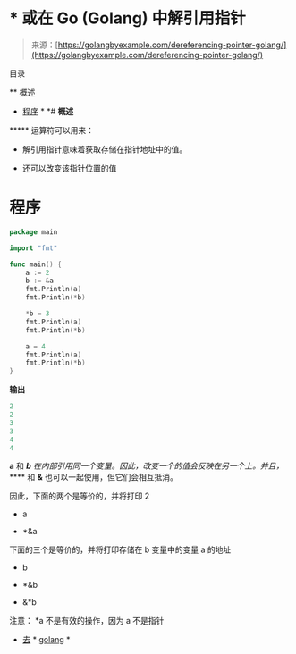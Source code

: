 <!--yml

分类：未分类

日期：2024-10-13 06:28:55

-->

# * 或在 Go (Golang) 中解引用指针

> 来源：[https://golangbyexample.com/dereferencing-pointer-golang/](https://golangbyexample.com/dereferencing-pointer-golang/)

目录

**   [概述](#Overview "Overview")

+   [程序](#Program "Program") *  *# **概述**

***** 运算符可以用来：

+   解引用指针意味着获取存储在指针地址中的值。

+   还可以改变该指针位置的值

# **程序**

```go
package main

import "fmt"

func main() {
	a := 2
	b := &a
	fmt.Println(a)
	fmt.Println(*b)

	*b = 3
	fmt.Println(a)
	fmt.Println(*b)

	a = 4
	fmt.Println(a)
	fmt.Println(*b)
}
```

**输出**

```go
2
2
3
3
4
4
```

**a** 和 ***b** 在内部引用同一个变量。因此，改变一个的值会反映在另一个上。并且，***** 和 **&** 也可以一起使用，但它们会相互抵消。

因此，下面的两个是等价的，并将打印 2

+   a

+   *&a

下面的三个是等价的，并将打印存储在 b 变量中的变量 a 的地址

+   b

+   *&b

+   &*b

注意： *a 不是有效的操作，因为 a 不是指针

+   [去](https://golangbyexample.com/tag/go/) *   [golang](https://golangbyexample.com/tag/golang/) *
